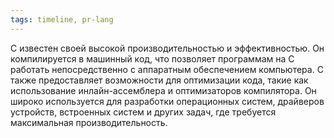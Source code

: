 ```yaml
---
tags: timeline, pr-lang
--- 
```


<span 
	  class='ob-timelines-interpretation' 
	  data-date='1972-05-19'
	  data-event_title='Си' 
	  data-class='pr-lang' 
	  data-interpretation_number='2'
	  data-title='Производительность'
	  > 
</span>

C известен своей высокой производительностью и эффективностью. Он компилируется в машинный код, что позволяет программам на C работать непосредственно с аппаратным обеспечением компьютера. C также предоставляет возможности для оптимизации кода, такие как использование инлайн-ассемблера и оптимизаторов компилятора. Он широко используется для разработки операционных систем, драйверов устройств, встроенных систем и других задач, где требуется максимальная производительность.
